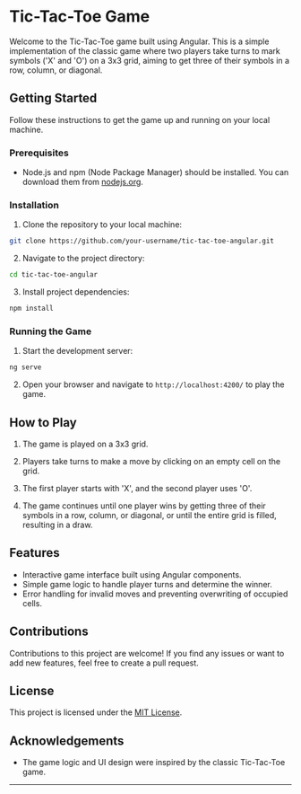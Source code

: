 # Tic-Tac-Toe Game

Welcome to the Tic-Tac-Toe game built using Angular. This is a simple implementation of the classic game where two players take turns to mark symbols ('X' and 'O') on a 3x3 grid, aiming to get three of their symbols in a row, column, or diagonal.

## Getting Started

Follow these instructions to get the game up and running on your local machine.

### Prerequisites

- Node.js and npm (Node Package Manager) should be installed. You can download them from [nodejs.org](https://nodejs.org/).

### Installation

1. Clone the repository to your local machine:
 ```bash
git clone https://github.com/your-username/tic-tac-toe-angular.git
```

2. Navigate to the project directory:
```bash
cd tic-tac-toe-angular
```

3. Install project dependencies:
```bash
npm install
```

### Running the Game

1. Start the development server:
```bash
ng serve
```

2. Open your browser and navigate to `http://localhost:4200/` to play the game.

## How to Play

1. The game is played on a 3x3 grid.

2. Players take turns to make a move by clicking on an empty cell on the grid.

3. The first player starts with 'X', and the second player uses 'O'.

4. The game continues until one player wins by getting three of their symbols in a row, column, or diagonal, or until the entire grid is filled, resulting in a draw.

## Features

- Interactive game interface built using Angular components.
- Simple game logic to handle player turns and determine the winner.
- Error handling for invalid moves and preventing overwriting of occupied cells.

## Contributions

Contributions to this project are welcome! If you find any issues or want to add new features, feel free to create a pull request.

## License

This project is licensed under the [MIT License](LICENSE).

## Acknowledgements

- The game logic and UI design were inspired by the classic Tic-Tac-Toe game.

---

